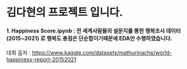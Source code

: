 # 김다현의 프로젝트 입니다.

#### 1. Happiness Score.ipynb : 전 세계사람들의 설문지를 통한 행복조사 데이터(2015~2021) 로 행복도 총점은 단순합이기때문에 EDA만 수행하였습니다.

대회 출처 : https://www.kaggle.com/datasets/mathurinache/world-happiness-report-20152021
